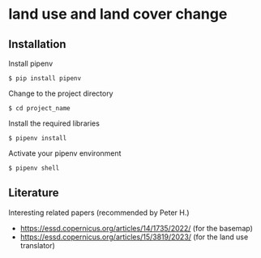 # land use and land cover change

## Installation

Install pipenv 
```
$ pip install pipenv
```
Change to the project directory

```
$ cd project_name
```
Install the required libraries 

```
$ pipenv install 
```
Activate your pipenv environment
```
$ pipenv shell 
```
## Literature

Interesting related papers (recommended by Peter H.)
 * https://essd.copernicus.org/articles/14/1735/2022/ (for the basemap)
 * https://essd.copernicus.org/articles/15/3819/2023/ (for the land use translator)

 
